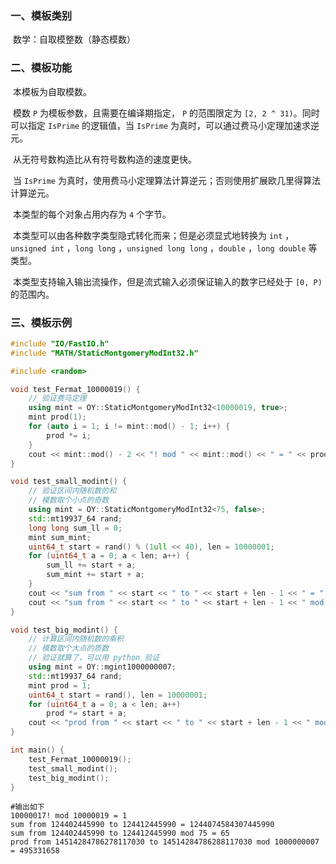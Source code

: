 ### 一、模板类别

​	数学：自取模整数（静态模数）

### 二、模板功能

​	本模板为自取模数。

​	模数 `P` 为模板参数，且需要在编译期指定， `P` 的范围限定为 `[2, 2 ^ 31)`。同时可以指定 `IsPrime` 的逻辑值，当 `IsPrime` 为真时，可以通过费马小定理加速求逆元。

​	从无符号数构造比从有符号数构造的速度更快。

​	当 `IsPrime` 为真时，使用费马小定理算法计算逆元；否则使用扩展欧几里得算法计算逆元。

​	本类型的每个对象占用内存为 `4` 个字节。

​	本类型可以由各种数字类型隐式转化而来；但是必须显式地转换为 `int` ，`unsigned int` ，`long long` ，`unsigned long long` ，`double` ，`long double` 等类型。

​	本类型支持输入输出流操作，但是流式输入必须保证输入的数字已经处于 `[0, P)` 的范围内。

### 三、模板示例

```c++
#include "IO/FastIO.h"
#include "MATH/StaticMontgomeryModInt32.h"

#include <random>

void test_Fermat_10000019() {
    // 验证费马定理
    using mint = OY::StaticMontgomeryModInt32<10000019, true>;
    mint prod(1);
    for (auto i = 1; i != mint::mod() - 1; i++) {
        prod *= i;
    }
    cout << mint::mod() - 2 << "! mod " << mint::mod() << " = " << prod << endl;
}

void test_small_modint() {
    // 验证区间内随机数的和
    // 模数取个小点的奇数
    using mint = OY::StaticMontgomeryModInt32<75, false>;
    std::mt19937_64 rand;
    long long sum_ll = 0;
    mint sum_mint;
    uint64_t start = rand() % (1ull << 40), len = 10000001;
    for (uint64_t a = 0; a < len; a++) {
        sum_ll += start + a;
        sum_mint += start + a;
    }
    cout << "sum from " << start << " to " << start + len - 1 << " = " << sum_ll << endl;
    cout << "sum from " << start << " to " << start + len - 1 << " mod " << mint::mod() << " = " << sum_mint << endl;
}

void test_big_modint() {
    // 计算区间内随机数的乘积
    // 模数取个大点的质数
    // 验证就算了，可以用 python 验证
    using mint = OY::mgint1000000007;
    std::mt19937_64 rand;
    mint prod = 1;
    uint64_t start = rand(), len = 10000001;
    for (uint64_t a = 0; a < len; a++)
        prod *= start + a;
    cout << "prod from " << start << " to " << start + len - 1 << " mod " << mint::mod() << " = " << prod << endl;
}

int main() {
    test_Fermat_10000019();
    test_small_modint();
    test_big_modint();
}
```

```
#输出如下
10000017! mod 10000019 = 1
sum from 124402445990 to 124412445990 = 1244074584307445990
sum from 124402445990 to 124412445990 mod 75 = 65
prod from 14514284786278117030 to 14514284786288117030 mod 1000000007 = 495331658

```

